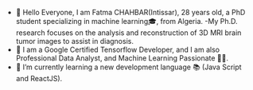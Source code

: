 - 👋 Hello Everyone, I am Fatma CHAHBAR(Intissar), 28 years old, a PhD student specializing in machine learning🎓, from Algeria.
-My Ph.D. research focuses on the analysis and reconstruction of 3D MRI brain tumor images to assist in diagnosis.
- 👀 I am a Google Certified Tensorflow Developer, and I am also Professional Data Analyst, and Machine Learning Passionate 👨‍🔬.
- 🌱 I’m currently learning a new development language 📚 (Java Script and ReactJS).



<!---
FatmaChahbar/FatmaChahbar is a ✨ special ✨ repository because its `README.md` (this file) appears on your GitHub profile.
You can click the Preview link to take a look at your changes.
--->
